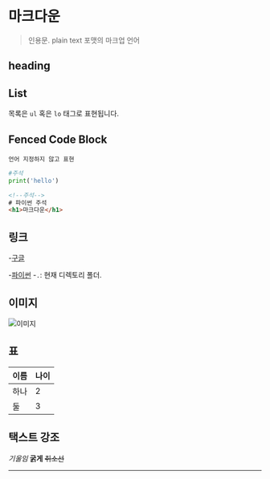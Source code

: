 # 마크다운

>인용문. plain text 포맷의 마크업 언어

## heading

## List

목록은 `ul` 혹은 `lo` 태그로 표현됩니다.

## Fenced Code Block

```
언어 지정하지 않고 표현
```

```python
#주석
print('hello')
```

```html
<!--주석-->
# 파이썬 주석
<h1>마크다운</h1>
```

## 링크

-[구글](http://google.com)

-[파이썬](./python.md)
    -`.`: 현재 디렉토리 폴더.

## 이미지

![이미지](./l.png)

## 표

|이름|나이|
|--|--|
|하나|2|
|둘|3|

## 택스트 강조

*기울임* **굵게** ~~취소선~~

---
